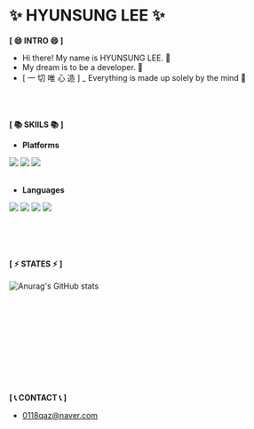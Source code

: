 ✨ HYUNSUNG LEE ✨
=====
__[ 😄 INTRO 😄 ]__ <br/>
 - Hi there! My name is HYUNSUNG LEE. 👋 <br/>
 - My dream is to be a developer. 🌱 <br/>
 - [ 一 切 唯 心 造 ] _ Everything is made up solely by the mind 💬<br/><br/><br/><br/>



__[ 📚 SKIILS 📚 ]__ <br/>

 - **Platforms** <br/>
<div>
<img src="https://img.shields.io/badge/Visual%20Studio-5C2D91?style=flat-square&logo=VisualStudio&logoColor=white">
<img src="https://img.shields.io/badge/Android-3DDC84?style=flat-square&logo=Android&logoColor=white"/>
<img src="https://img.shields.io/badge/github-181717?style=flat-square&logo=github&logoColor=white">
</div> <br/>


 - **Languages** <br/> 
<div>
 
<img src="https://img.shields.io/badge/C+-00599C?style=flat-square&logo=c&logoColor=white">
<img src="https://img.shields.io/badge/C++-00599C?style=flat-square&logo=c%2B%2B&logoColor=white">
<img src="https://img.shields.io/badge/java-007396?style=flat-square&logo=java&logoColor=white">
<img src="https://img.shields.io/badge/python-0606B8?style=flat-square&logo=python&logoColor=white">
</div>
 <br/><br/><br/><br/>
 
 
 __[ ⚡ STATES ⚡ ]__ <br/><br/>
![Anurag's GitHub stats](https://github-readme-stats.vercel.app/api?username=stdio-hs&show_icons=true&theme=radical)



<br/><br/><br/><br/><br/><br/><br/><br/><br/><br/>
__[ 📞 CONTACT 📞 ]__ <br/>
 - 0118qaz@naver.com 


